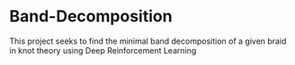 # Band-Decomposition
This project seeks to find the minimal band decomposition of a given braid in knot theory using Deep Reinforcement Learning
